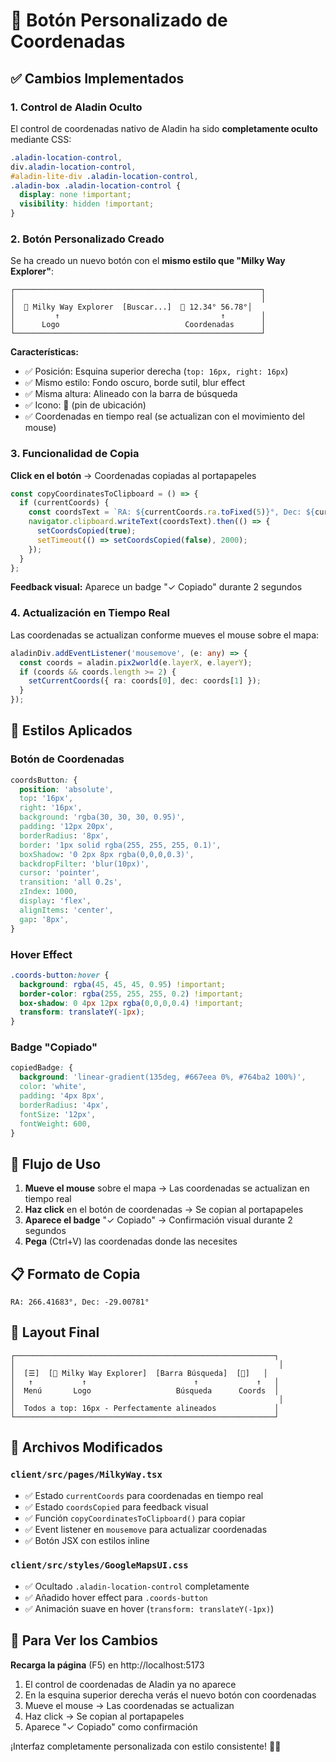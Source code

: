 # 📍 Botón Personalizado de Coordenadas

## ✅ Cambios Implementados

### 1. **Control de Aladin Oculto**

El control de coordenadas nativo de Aladin ha sido **completamente oculto** mediante CSS:

```css
.aladin-location-control,
div.aladin-location-control,
#aladin-lite-div .aladin-location-control,
.aladin-box .aladin-location-control {
  display: none !important;
  visibility: hidden !important;
}
```

### 2. **Botón Personalizado Creado**

Se ha creado un nuevo botón con el **mismo estilo que "Milky Way Explorer"**:

```
┌───────────────────────────────────────────────────────┐
│                                                       │
│  🌌 Milky Way Explorer  [Buscar...]  📍 12.34° 56.78°│
│         ↑                                    ↑        │
│      Logo                            Coordenadas      │
└───────────────────────────────────────────────────────┘
```

**Características:**
- ✅ Posición: Esquina superior derecha (`top: 16px, right: 16px`)
- ✅ Mismo estilo: Fondo oscuro, borde sutil, blur effect
- ✅ Misma altura: Alineado con la barra de búsqueda
- ✅ Icono: 📍 (pin de ubicación)
- ✅ Coordenadas en tiempo real (se actualizan con el movimiento del mouse)

### 3. **Funcionalidad de Copia**

**Click en el botón** → Coordenadas copiadas al portapapeles

```typescript
const copyCoordinatesToClipboard = () => {
  if (currentCoords) {
    const coordsText = `RA: ${currentCoords.ra.toFixed(5)}°, Dec: ${currentCoords.dec.toFixed(5)}°`;
    navigator.clipboard.writeText(coordsText).then(() => {
      setCoordsCopied(true);
      setTimeout(() => setCoordsCopied(false), 2000);
    });
  }
};
```

**Feedback visual:** Aparece un badge "✓ Copiado" durante 2 segundos

### 4. **Actualización en Tiempo Real**

Las coordenadas se actualizan conforme mueves el mouse sobre el mapa:

```typescript
aladinDiv.addEventListener('mousemove', (e: any) => {
  const coords = aladin.pix2world(e.layerX, e.layerY);
  if (coords && coords.length >= 2) {
    setCurrentCoords({ ra: coords[0], dec: coords[1] });
  }
});
```

## 🎨 Estilos Aplicados

### Botón de Coordenadas

```css
coordsButton: {
  position: 'absolute',
  top: '16px',
  right: '16px',
  background: 'rgba(30, 30, 30, 0.95)',
  padding: '12px 20px',
  borderRadius: '8px',
  border: '1px solid rgba(255, 255, 255, 0.1)',
  boxShadow: '0 2px 8px rgba(0,0,0,0.3)',
  backdropFilter: 'blur(10px)',
  cursor: 'pointer',
  transition: 'all 0.2s',
  zIndex: 1000,
  display: 'flex',
  alignItems: 'center',
  gap: '8px',
}
```

### Hover Effect

```css
.coords-button:hover {
  background: rgba(45, 45, 45, 0.95) !important;
  border-color: rgba(255, 255, 255, 0.2) !important;
  box-shadow: 0 4px 12px rgba(0,0,0,0.4) !important;
  transform: translateY(-1px);
}
```

### Badge "Copiado"

```css
copiedBadge: {
  background: 'linear-gradient(135deg, #667eea 0%, #764ba2 100%)',
  color: 'white',
  padding: '4px 8px',
  borderRadius: '4px',
  fontSize: '12px',
  fontWeight: 600,
}
```

## 🔄 Flujo de Uso

1. **Mueve el mouse** sobre el mapa → Las coordenadas se actualizan en tiempo real
2. **Haz click** en el botón de coordenadas → Se copian al portapapeles
3. **Aparece el badge** "✓ Copiado" → Confirmación visual durante 2 segundos
4. **Pega** (Ctrl+V) las coordenadas donde las necesites

## 📋 Formato de Copia

```
RA: 266.41683°, Dec: -29.00781°
```

## 🎯 Layout Final

```
┌──────────────────────────────────────────────────────────┐
│                                                           │
│  [☰]  [🌌 Milky Way Explorer]  [Barra Búsqueda]  [📍]   │
│   ↑           ↑                        ↑             ↑   │
│  Menú       Logo                   Búsqueda      Coords  │
│                                                           │
│  Todos a top: 16px - Perfectamente alineados             │
└──────────────────────────────────────────────────────────┘
```

## 📝 Archivos Modificados

### `client/src/pages/MilkyWay.tsx`
- ✅ Estado `currentCoords` para coordenadas en tiempo real
- ✅ Estado `coordsCopied` para feedback visual
- ✅ Función `copyCoordinatesToClipboard()` para copiar
- ✅ Event listener en `mousemove` para actualizar coordenadas
- ✅ Botón JSX con estilos inline

### `client/src/styles/GoogleMapsUI.css`
- ✅ Ocultado `.aladin-location-control` completamente
- ✅ Añadido hover effect para `.coords-button`
- ✅ Animación suave en hover (`transform: translateY(-1px)`)

## 🚀 Para Ver los Cambios

**Recarga la página** (F5) en http://localhost:5173

1. El control de coordenadas de Aladin ya no aparece
2. En la esquina superior derecha verás el nuevo botón con coordenadas
3. Mueve el mouse → Las coordenadas se actualizan
4. Haz click → Se copian al portapapeles
5. Aparece "✓ Copiado" como confirmación

¡Interfaz completamente personalizada con estilo consistente! 🎯✨
